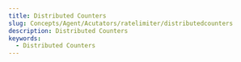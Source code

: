 ```yaml
---
title: Distributed Counters
slug: Concepts/Agent/Acutators/ratelimiter/distributedcounters
description: Distributed Counters
keywords:
  - Distributed Counters
---
```

